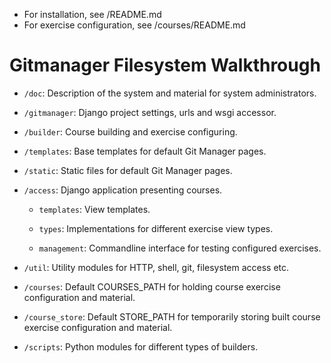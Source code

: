 * For installation, see /README.md
* For exercise configuration, see /courses/README.md

# Gitmanager Filesystem Walkthrough

* `/doc`: Description of the system and material for system administrators.

* `/gitmanager`: Django project settings, urls and wsgi accessor.

* `/builder`: Course building and exercise configuring.

* `/templates`: Base templates for default Git Manager pages.

* `/static`: Static files for default Git Manager pages.

* `/access`: Django application presenting courses.

	* `templates`: View templates.

	* `types`: Implementations for different exercise view types.

	* `management`: Commandline interface for testing configured exercises.

* `/util`: Utility modules for HTTP, shell, git, filesystem access etc.

* `/courses`: Default COURSES_PATH for holding course exercise configuration and material.

* `/course_store`: Default STORE_PATH for temporarily storing built course exercise configuration and material.

* `/scripts`: Python modules for different types of builders.
